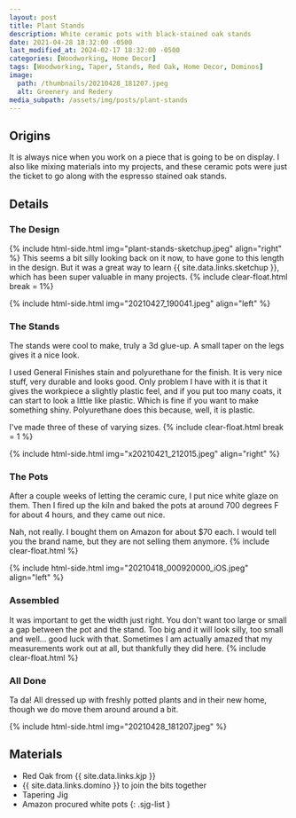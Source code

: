 ```yaml
---
layout: post
title: Plant Stands
description: White ceramic pots with black-stained oak stands
date: 2021-04-28 18:32:00 -0500
last_modified_at: 2024-02-17 18:32:00 -0500
categories: [Woodworking, Home Decor]
tags: [Woodworking, Taper, Stands, Red Oak, Home Decor, Dominos]
image:
  path: /thumbnails/20210428_181207.jpeg
  alt: Greenery and Redery
media_subpath: /assets/img/posts/plant-stands
---
```

## Origins

It is always nice when you work on a piece that is going to be on display. I also like mixing materials into my projects, and these ceramic pots were just the ticket to go along with the espresso stained oak stands.

## Details

### The Design

{% include html-side.html img="plant-stands-sketchup.jpeg" align="right" %}
This seems a bit silly looking back on it now, to have gone to this length in the design. But it was a great way to learn {{ site.data.links.sketchup }}, which has been super valuable in many projects.
{% include clear-float.html break = 1%}

{% include html-side.html img="20210427_190041.jpeg" align="left" %}

### The Stands

The stands were cool to make, truly a 3d glue-up. A small taper on the legs gives it a nice look.

I used General Finishes stain and polyurethane for the finish. It is very nice stuff, very durable and looks good. Only problem I have with it is that it gives the workpiece a slightly plastic feel, and if you put too many coats, it can start to look a little like plastic. Which is fine if you want to make something shiny. Polyurethane does this because, well, it is plastic.

I've made three of these of varying sizes.
{% include clear-float.html break = 1 %}

{% include html-side.html img="x20210421_212015.jpeg" align="right" %}

### The Pots

After a couple weeks of letting the ceramic cure, I put nice white glaze on them. Then I fired up the kiln and baked the pots at around 700 degrees F for about 4 hours, and they came out nice.

Nah, not really. I bought them on Amazon for about $70 each. I would tell you the brand name, but they are not selling them anymore.
{% include clear-float.html %}

{% include html-side.html img="20210418_000920000_iOS.jpeg" align="left" %}

### Assembled

It was important to get the width just right. You don't want too large or small a gap between the pot and the stand. Too big and it will look silly, too small and well... good luck with that. Sometimes I am actually amazed that my measurements work out at all, but thankfully they did here.
{% include clear-float.html %}

### All Done

Ta da! All dressed up with freshly potted plants and in their new home, though we do move them around around a bit.

{% include html-side.html img="20210428_181207.jpeg" %}

## Materials

- Red Oak from {{ site.data.links.kjp }}
- {{ site.data.links.domino }} to join the bits together
- Tapering Jig
- Amazon procured white pots
{: .sjg-list }
